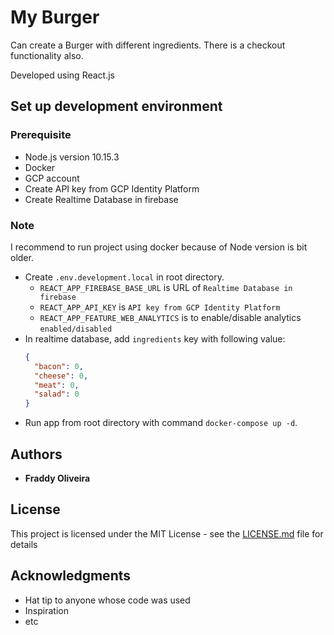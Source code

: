 # My Burger

Can create a Burger with different ingredients. There is a checkout functionality also.

Developed using React.js

## Set up development environment

### Prerequisite

- Node.js version 10.15.3
- Docker
- GCP account
- Create API key from GCP Identity Platform
- Create Realtime Database in firebase

### Note

I recommend to run project using docker because of Node version is bit older.

- Create `.env.development.local` in root directory.
  - `REACT_APP_FIREBASE_BASE_URL` is URL of `Realtime Database in firebase`
  - `REACT_APP_API_KEY` is `API key from GCP Identity Platform`
  - `REACT_APP_FEATURE_WEB_ANALYTICS` is to enable/disable analytics `enabled/disabled`
- In realtime database, add `ingredients` key with following value:
  ```json
  {
    "bacon": 0,
    "cheese": 0,
    "meat": 0,
    "salad": 0
  }
  ```
- Run app from root directory with command `docker-compose up -d`.

## Authors

- **Fraddy Oliveira**

## License

This project is licensed under the MIT License - see the [LICENSE.md](LICENSE.md) file for details

## Acknowledgments

- Hat tip to anyone whose code was used
- Inspiration
- etc
